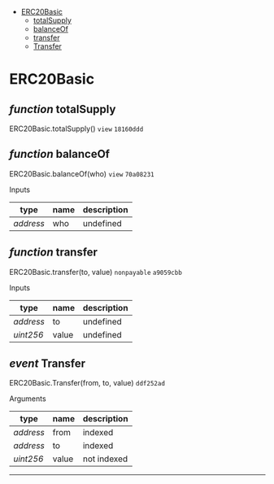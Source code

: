 * [ERC20Basic](#erc20basic)
  * [totalSupply](#function-totalsupply)
  * [balanceOf](#function-balanceof)
  * [transfer](#function-transfer)
  * [Transfer](#event-transfer)

# ERC20Basic


## *function* totalSupply

ERC20Basic.totalSupply() `view` `18160ddd`





## *function* balanceOf

ERC20Basic.balanceOf(who) `view` `70a08231`


Inputs

| **type** | **name** | **description** |
|-|-|-|
| *address* | who | undefined |


## *function* transfer

ERC20Basic.transfer(to, value) `nonpayable` `a9059cbb`


Inputs

| **type** | **name** | **description** |
|-|-|-|
| *address* | to | undefined |
| *uint256* | value | undefined |

## *event* Transfer

ERC20Basic.Transfer(from, to, value) `ddf252ad`

Arguments

| **type** | **name** | **description** |
|-|-|-|
| *address* | from | indexed |
| *address* | to | indexed |
| *uint256* | value | not indexed |


---